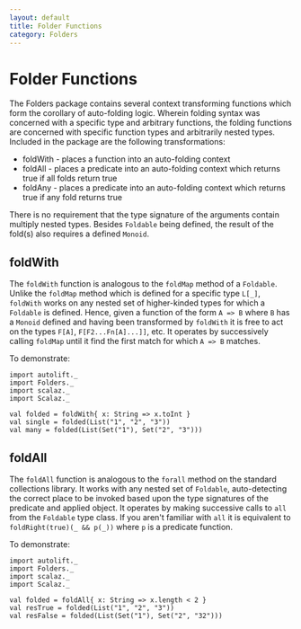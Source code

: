 ```yaml
---
layout: default
title: Folder Functions
category: Folders
---
```

# Folder Functions

The Folders package contains several context transforming functions which form the corollary of auto-folding logic. Wherein folding syntax was concerned with a specific type and arbitrary functions, the folding functions are concerned with specific function types and arbitrarily nested types. Included in the package are the following transformations:

 * foldWith - places a function into an auto-folding context
 * foldAll - places a predicate into an auto-folding context which returns true if all folds return true
 * foldAny - places a predicate into an auto-folding context which returns true if any fold returns true

There is no requirement that the type signature of the arguments contain multiply nested types. Besides `Foldable` being defined, the result of the fold(s) also requires a defined `Monoid`.

## foldWith

The `foldWith` function is analogous to the `foldMap` method of a `Foldable`. Unlike the `foldMap` method which is defined for a specific type `L[_]`, `foldWith` works on any nested set of higher-kinded types for which a `Foldable` is defined. Hence, given a function of the form `A => B` where `B` has a `Monoid` defined and having been transformed by `foldWith` it is free to act on the types `F[A]`, `F[F2...Fn[A]...]]`, etc. It operates by successively calling `foldMap` until it find the first match for which `A => B` matches.

To demonstrate:

```tut
import autolift._
import Folders._
import scalaz._
import Scalaz._

val folded = foldWith{ x: String => x.toInt }
val single = folded(List("1", "2", "3"))
val many = folded(List(Set("1"), Set("2", "3")))
```

## foldAll

The `foldAll` function is analogous to the `forall` method on the standard collections library. It works with any nested set of `Foldable`, auto-detecting the correct place to be invoked based upon the type signatures of the predicate and applied object. It operates by making successive calls to `all` from the `Foldable` type class. If you aren't familiar with `all` it is equivalent to `foldRight(true)(_ && p(_))` where `p` is a predicate function.

To demonstrate:

```tut
import autolift._
import Folders._
import scalaz._
import Scalaz._

val folded = foldAll{ x: String => x.length < 2 }
val resTrue = folded(List("1", "2", "3"))
val resFalse = folded(List(Set("1"), Set("2", "32")))
```